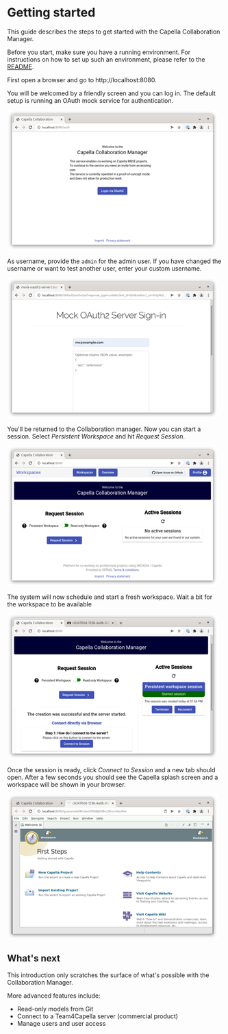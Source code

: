 <!--
 ~ SPDX-FileCopyrightText: Copyright DB Netz AG and the capella-collab-manager contributors
 ~ SPDX-License-Identifier: Apache-2.0
 -->

# Getting started

This guide describes the steps to get started with the Capella Collaboration Manager.

Before you start, make sure you have a running environment. For instructions on how to set up such an environment, please refer to the [README](../README.md).

First open a browser and go to http://localhost:8080.

You will be welcomed by a friendly screen and you can log in. The default setup is running an OAuth mock service for authentication.

![Welcome screen](img/collab-step-1.png)

As username, provide the `admin` for the admin user. If you have changed the username or want to test another user, enter your custom username.

![OAuth mock](img/collab-step-2.png)

You'll be returned to the Collaboration manager. Now you can start a session. Select _Persistent Workspace_ and hit _Request Session_.

![Logged in](img/collab-step-3.png)

The system will now schedule and start a fresh workspace.
Wait a bit for the workspace to be available

![Starting a session](img/collab-step-4.png)

Once the session is ready, click _Connect to Session_ and a new tab should open. After a few seconds you should see the
Capella splash screen and a workspace will be shown in your browser.

![Capella welcome screen](img/collab-step-5.png)


## What's next

This introduction only scratches the surface of what's possible with the Collaboration Manager.

More advanced features include:

* Read-only models from Git
* Connect to a Team4Capella server (commercial product)
* Manage users and user access

